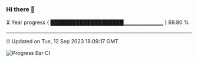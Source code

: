 ### Hi there 👋

⏳ Year progress { ████████████████████▁▁▁▁▁▁▁▁▁▁ } 69.80 %

---

⏰ Updated on Tue, 12 Sep 2023 18:09:17 GMT

![Progress Bar CI](https://github.com/Shyam-Makwana/GitHub-Actions-Demo/workflows/Progress%20Bar%20CI/badge.svg)
